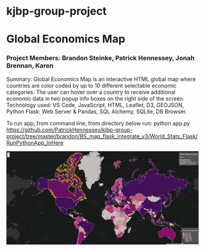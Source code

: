 # kjbp-group-project
<h1> Global Economics Map </h1>

<h3> Project Members: Brandon Steinke, Patrick Hennessey, Jonah Brennan,  Karen</h3>

Summary:
Global Economics Map is an interactive HTML global map where countries are color coded by up to 10 different selectable economic categories. The user can hover over a country to receive additional economic data in two popup info boxes on the right side of the screen. Technology used: VS Code, JavaScript, HTML, Leaflet, D3, GEOJSON, Python Flask: Web Server & Pandas, SQL Alchemy, SQLite, DB Browser.

To run app, from command line, from directory below run: python app.py 
https://github.com/PatrickHennessey/kjbp-group-project/tree/master/brandon/BS_map_flask_integrate_v3/World_Stats_Flask/RunPythonApp_InHere

<img src="https://github.com/PatrickHennessey/kjbp-group-project/blob/master/group-test/proof.jpg" > 
